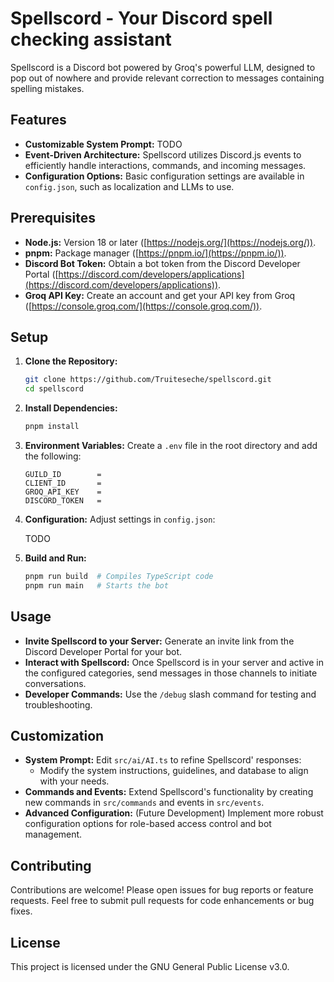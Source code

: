 
# Spellscord - Your Discord spell checking assistant

Spellscord is a Discord bot powered by Groq's powerful LLM, designed to pop out of nowhere and provide relevant correction to messages containing spelling mistakes.

## Features

* **Customizable System Prompt:** TODO
* **Event-Driven Architecture:** Spellscord utilizes Discord.js events to efficiently handle interactions, commands, and incoming messages.
* **Configuration Options:**  Basic configuration settings are available in `config.json`, such as localization and LLMs to use.

## Prerequisites

* **Node.js:** Version 18 or later ([https://nodejs.org/](https://nodejs.org/)).
* **pnpm:**  Package manager ([https://pnpm.io/](https://pnpm.io/)).
* **Discord Bot Token:**  Obtain a bot token from the Discord Developer Portal ([https://discord.com/developers/applications](https://discord.com/developers/applications)).
* **Groq API Key:** Create an account and get your API key from Groq ([https://console.groq.com/](https://console.groq.com/)).

## Setup

1. **Clone the Repository:**

   ```bash
   git clone https://github.com/Truiteseche/spellscord.git
   cd spellscord
   ```

2. **Install Dependencies:**

   ```bash
   pnpm install 
   ```

3. **Environment Variables:**
   Create a `.env` file in the root directory and add the following:

   ```plaintext
   GUILD_ID        =
   CLIENT_ID       =
   GROQ_API_KEY    =
   DISCORD_TOKEN   =
   ```

4. **Configuration:**
   Adjust settings in `config.json`:

   TODO
5. **Build and Run:**

   ```bash
   pnpm run build  # Compiles TypeScript code
   pnpm run main   # Starts the bot
   ```

## Usage

* **Invite Spellscord to your Server:**  Generate an invite link from the Discord Developer Portal for your bot.
* **Interact with Spellscord:** Once Spellscord is in your server and active in the configured categories, send messages in those channels to initiate conversations.
* **Developer Commands:** Use the `/debug` slash command for testing and troubleshooting.

## Customization

* **System Prompt:**  Edit `src/ai/AI.ts` to refine Spellscord' responses:
  * Modify the system instructions, guidelines, and database to align with your needs.
* **Commands and Events:**  Extend Spellscord's functionality by creating new commands in `src/commands` and events in `src/events`.
* **Advanced Configuration:** (Future Development) Implement more robust configuration options for role-based access control and bot management.

## Contributing

Contributions are welcome! Please open issues for bug reports or feature requests. Feel free to submit pull requests for code enhancements or bug fixes.

## License

This project is licensed under the GNU General Public License v3.0.
